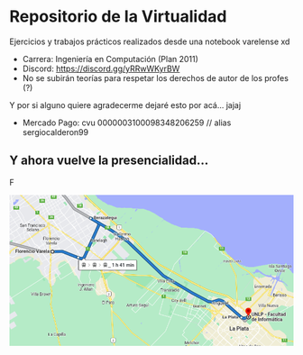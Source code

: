 # Repositorio de la Virtualidad
Ejercicios y trabajos prácticos realizados desde una notebook varelense xd

* Carrera: Ingeniería en Computación (Plan 2011)
* Discord: https://discord.gg/yRRwWKyrBW
* No se subirán teorías para respetar los derechos de autor de los profes (?)


Y por si alguno quiere agradecerme dejaré esto por acá... jajaj

* Mercado Pago: cvu 0000003100098348206259 // alias sergiocalderon99

## Y ahora vuelve la presencialidad...
F

![Alt text](adios_virtualidad.png)
